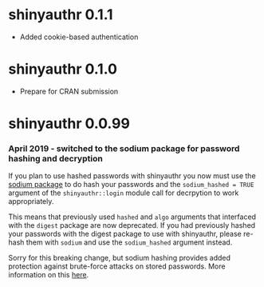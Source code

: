 # shinyauthr 0.1.1

* Added cookie-based authentication

# shinyauthr 0.1.0

* Prepare for CRAN submission

# shinyauthr 0.0.99

### April 2019 - switched to the sodium package for password hashing and decryption

If you plan to use hashed passwords with shinyauthr you now must use the [sodium package](https://github.com/jeroen/sodium) to do hash your passwords and the `sodium_hashed = TRUE` argument of the `shinyauthr::login` module call for decrpytion to work appropriately.

This means that previously used `hashed` and `algo` arguments that interfaced with the `digest` package are now deprecated. If you had previously hashed your passwords with the digest package to use with shinyauthr, please re-hash them with `sodium` and use the `sodium_hashed` argument instead. 

Sorry for this breaking change, but sodium hashing provides added protection against brute-force attacks on stored passwords. More information on this [here](https://download.libsodium.org/doc/password_hashing/).
